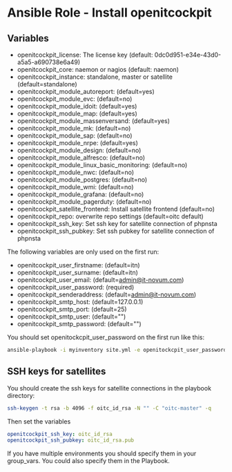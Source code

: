 # Ansible Role - Install openitcockpit

## Variables

* openitcockpit_license: The license key (default: 0dc0d951-e34e-43d0-a5a5-a690738e6a49)
* openitcockpit_core: naemon or nagios (default: naemon)
* openitcockpit_instance: standalone, master or satellite (default=standalone)
* openitcockpit_module_autoreport: (default=yes)
* openitcockpit_module_evc: (default=no)
* openitcockpit_module_idoit: (default=yes)
* openitcockpit_module_map: (default=yes)
* openitcockpit_module_massenversand: (default=yes)
* openitcockpit_module_mk: (default=no)
* openitcockpit_module_sap: (default=no)
* openitcockpit_module_nrpe: (default=yes)
* openitcockpit_module_design: (default=no)
* openitcockpit_module_alfresco: (default=no)
* openitcockpit_module_linux_basic_monitoring: (default=no)
* openitcockpit_module_nwc: (default=no)
* openitcockpit_module_postgres: (default=no)
* openitcockpit_module_wmi: (default=no)
* openitcockpit_module_grafana: (default=no)
* openitcockpit_module_pagerduty: (default=no)
* openitcockpit_satellite_frontend: Install satellite frontend (default=no)
* openitcockpit_repo: overwrite repo settings (default=oitc default)
* openitcockpit_ssh_key: Set ssh key for satellite connection of phpnsta
* openitcockpit_ssh_pubkey: Set ssh pubkey for satellite connection of phpnsta

The following variables are only used on the first run:

* openitcockpit_user_firstname: (default=itn)
* openitcockpit_user_surname: (default=itn)
* openitcockpit_user_email: (default=admin@it-novum.com)
* openitcockpit_user_password: (required)
* openitcockpit_senderaddress: (default=admin@it-novum.com)
* openitcockpit_smtp_host: (default=127.0.0.1)
* openitcockpit_smtp_port: (default=25)
* openitcockpit_smtp_user: (default="")
* openitcockpit_smtp_password: (default="")

You should set openitockcpit_user_password on the first run like this:

```bash
ansible-playbook -i myinventory site.yml -e openitockcpit_user_password=mysecret
```

## SSH keys for satellites

You should create the ssh keys for satellite connections in the playbook directory:
```bash
ssh-keygen -t rsa -b 4096 -f oitc_id_rsa -N "" -C "oitc-master" -q
```
Then set the variables
```yaml
openitcockpit_ssh_key: oitc_id_rsa
openitcockpit_ssh_pubkey: oitc_id_rsa.pub
```
If you have multiple environments you should specify them in your group_vars. You could also specify them in the Playbook.
